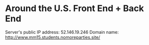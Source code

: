 # Around the U.S. Front End + Back End

Server's public IP address: 52.146.19.246 
Domain name: http://www.mm15.students.nomoreparties.site/
